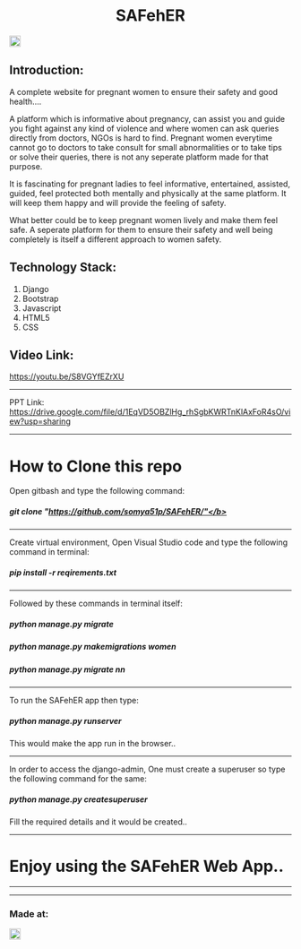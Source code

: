 
<h1 align="center">SAFehER</h1>
<p align="center">
</p>

<a href="https://hack36.com"> <img src="http://bit.ly/BuiltAtHack36" height=20px> </a>


## Introduction:
  A complete website for pregnant women to ensure their safety and good health....

  A platform which is informative about pregnancy, can assist you and guide you fight
  against any kind of violence and where women can ask queries directly from doctors,
  NGOs is hard to find.
  Pregnant women everytime cannot go to doctors to take consult for small abnormalities
  or to take tips or solve their queries, there is not any seperate platform made for that
  purpose.

  It is fascinating for pregnant ladies to feel informative, entertained, assisted, guided, feel protected
  both mentally and physically at the same platform. It will keep them happy and will provide the
  feeling of safety.

  What better could be to keep pregnant women lively and make them feel safe. A seperate platform for
  them to ensure their safety and well being completely is itself a different approach to women safety.


## Technology Stack:
  1) Django
  2) Bootstrap
  3) Javascript
  4) HTML5
  5) CSS


## Video Link:
https://youtu.be/S8VGYfEZrXU

*****************************

PPT Link:
https://drive.google.com/file/d/1EqVD5OBZlHg_rhSgbKWRTnKlAxFoR4sO/view?usp=sharing

***************************************************************
# How to Clone this repo

Open gitbash and type the following command:

##### git clone "https://github.com/somya51p/SAFehER/"</b>

*************************************************************
Create virtual environment, Open Visual Studio code and type the following command in terminal:

##### pip install -r reqirements.txt

*************************************************************
Followed by these commands in terminal itself:

##### python manage.py migrate

##### python manage.py makemigrations women

##### python manage.py migrate nn

*************************************************************

To run the SAFehER app then type:

##### python manage.py runserver

This would make the app run in the browser..
**************************************************************

In order to access the django-admin, One must create a superuser so type the following command for the same:

##### python manage.py createsuperuser

Fill the required details and it would be created..

**************************************************************

# Enjoy using the SAFehER Web App..

**************************************************************
**************************************************************

### Made at:
<a href="https://hack36.com"> <img src="http://bit.ly/BuiltAtHack36" height=20px> </a>

